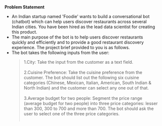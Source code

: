 
**Problem Statement**
 - An Indian startup named 'Foodie' wants to build a conversational bot (chatbot) which can help users discover restaurants across several Indian cities. You have been hired as the lead data scientist for creating this product.
 - The main purpose of the bot is to help users discover restaurants quickly and efficiently and to provide a good restaurant discovery experience. The project brief provided to you is as follows.
 - The bot takes the following inputs from the user:<br>
   > 1.City: Take the input from the customer as a text field. <br><br>
   > 2.Cuisine Preference: Take the cuisine preference from the customer. The bot should list out the following six cuisine categories (Chinese, Mexican, Italian, American, South Indian & North Indian) and the customer can select any one out of that.<br><br>
   > 3.Average budget for two people: Segment the price range (average budget for two people) into three price categories: lesser than 300, 300 to 700 and more than 700. The bot should ask the user to select one of the three price categories.<br><br>
